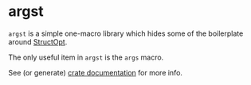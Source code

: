 # argst

`argst` is a simple one-macro library which hides some of the boilerplate around [StructOpt](https://docs.rs/structopt/0.3.17/structopt/).

The only useful item in `argst` is the `args` macro.

See (or generate) [crate documentation](https://docs.rs/argst) for more info.
